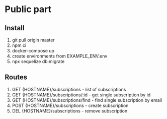 # Public part

## Install
1. git pull origin master
2. npm ci
3. docker-compose up
4. create environments from EXAMPLE_ENV.env
5. npx sequelize db:migrate


## Routes
1. GET {HOSTNAME}/subscriptions       - list of subscriptions
2. GET {HOSTNAME}/subscriptions/:id   - get single subscription by id
3. GET {HOSTNAME}/subscriptions/find  - find single subscription by email
4. POST {HOSTNAME}/subscriptions      - create subscription
5. DEL {HOSTNAME}/subscriptions       - remove subscription

